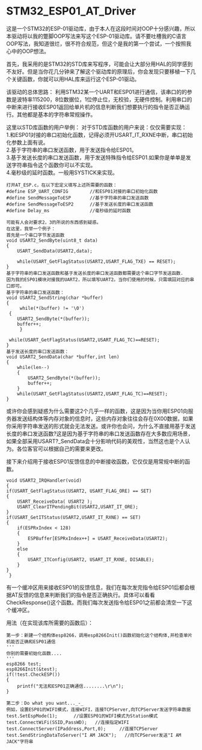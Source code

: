 # STM32_ESP01_AT_Driver



这是一个STM32的ESP-01驱动库，由于本人在这段时间对OOP十分感兴趣，所以本驱动将以我的蹩脚OOP写法来写这个ESP-01驱动库。请不要吐槽我的C语言OOP写法，我知道很烂，很不符合规范，但这个是我的第一个尝试，一个按照我心中的OOP想法。

首先，我采用的是STM32的STD库来写程序，可能会让大部分用HAL的同学感到不友好。但是当你花几分钟来了解这个驱动库的原理后，你会发现只要移植一下几个关键函数，你就可以用HAL库来运行这个ESP-01驱动。

该驱动的总体思路：
    利用STM32某一个UART和ESP01进行通信，该串口的的参数是波特率115200，8位数据位，1位停止位，无校验，无硬件控制。利用串口的中断来进行接收ESP01返回给单片机的信息判断我们想要执行的指令是否正确运行。其他都是基本的字符串常规操作。


这里以STD库函数的用户举例：
    对于STD库函数的用户来说：仅仅需要实现：      
    1.和ESP01对接的串口初始化函数，记得必须开USART_IT_RXNE中断，串口初始化参数上面有说。       
    2.基于字符串的串口发送函数，用于发送指令给ESP01。     
    3.基于发送长度的串口发送函数，用于发送特殊指令给ESP01.如果你是单单是发送字符串指令这个函数你可以不实现。      
    4.毫秒级的延时函数。一般用SYSTICK来实现。     
    
  
    打开AT_ESP.c，在以下宏定义填写上述所需要的函数：
    #define ESP_UART_CONFIG        //和ESP01对接的串口初始化函数
    #define SendMessageToESP       //基于字符串的串口发送函数
    #define SendMessageToESP2      //基于发送长度的串口发送函数
    #define Delay_ms               //毫秒级的延时函数
    
    可能有人会对要求2，3的所说的东西感到疑惑。
    在这里，我举一个例子：
    首先是一个串口字节发送函数
    void USART2_SendByte(uint8_t data)
    {
    	USART_SendData(USART2,data);

    	while(USART_GetFlagStatus(USART2,USART_FLAG_TXE) == RESET);
    }
    基于字符串的串口发送函数和基于发送长度的串口发送函数都需要这个串口字节发送函数.
    因为我的ESP01模块对接我的UART2，所以填写UART2。当你们使用的时候，只需填回对应的串口即可。
    基于字符串的串口发送函数：
    void USART2_SendString(char *buffer)
    {
         while(*(buffer) != '\0')
	 {
	    USART2_SendByte(*(buffer));
	    buffer++;
         }
	
	 while(USART_GetFlagStatus(USART2,USART_FLAG_TC)==RESET);
    }
    基于发送长度的串口发送函数：
    void USART2_SendData(char *buffer,int len)
    {
        while(len--)
        {
            USART2_SendByte(*(buffer));
            buffer++;
        }
        while(USART_GetFlagStatus(USART2,USART_FLAG_TC)==RESET);
    }
    
   或许你会感到疑惑为什么需要这2个几乎一样的函数，这是因为当你用ESP01向服务器发送结构体等内存对象的信息时，这些内存对象往往会存在0X00数据，如果你采用字符串发送的形式就会无法发送。或许你也会问，为什么不直接用基于发送长度的串口发送函数?这是因为基于字符串的串口发送函数存在大多数应用场景，如果全部采用USART?_SendData会十分影响代码的美观性，当然这也是个人认为。各位客官可以根据自己的需要来更改。       
   
   接下来介绍用于接收ESP01反馈信息的中断接收函数，它仅仅是用常规中断的函数。
   
    void USART2_IRQHandler(void)
    {
	if(USART_GetFlagStatus(USART2, USART_FLAG_ORE) == SET)
	{
		USART_ReceiveData( USART2 );
		USART_ClearITPendingBit(USART2,USART_IT_ORE);
	}
	if(USART_GetITStatus(USART2,USART_IT_RXNE) == SET)
	{
		if(ESPRxIndex < 128)
		{
			ESPBuffer[ESPRxIndex++] = USART_ReceiveData(USART2);
		}
		else
		{
			USART_ITConfig(USART2, USART_IT_RXNE, DISABLE);
		}
	}
     }  
     
     
   有一个缓冲区用来接收ESP01的反馈信息，我们在每次发完指令给ESP01后都会根据AT反馈的信息来判断我们的指令是否正确执行。具体可以看看CheckResponse()这个函数。而我们每次发送指令给ESP01之前都会清空一下这个缓冲区。
   
   
用法（在实现该库所需要的函数后）：
    
    第一步：新建一个结构体esp8266，调用esp8266Init()函数初始化这个结构体,并检查单片机能否正确和ESP01通信
    '''
    你别的需要初始化函数....
    '''
    esp8266 test;
    esp8266Init(&test);
    if(!test.CheckESP())
    {
    	printf("无法和ESP01正确通信........\r\n");
    }
    
    第二步：Do what you want..._-_
    例如，设置ESP01的WIFI模式，连接WIFI，连接TCPServer,向TCPServer发送字符串数据
    test.SetEspMode(1);      //设置ESP01的WIFI模式为Station模式
    test.ConnectWiFi(SSID,PassWD);   //连接指定WIFI
    test.ConnectServer(IPaddress,Port,0);     //连接TCPServer
    test.SendStringDataToServer("I AM JACK");   //向TCPServer发送"I AM JACK"字符串
    
    
    
    
